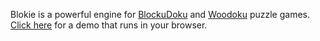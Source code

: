 Blokie is a powerful engine for [BlockuDoku](https://play.google.com/store/apps/details?id=com.easybrain.block.puzzle.games) and [Woodoku](https://play.google.com/store/apps/details?id=com.tripledot.woodoku&hl=en_CA&gl=US) puzzle games. [Click here](https://gary-z.github.io/blokie/) for a demo that runs in your browser.


